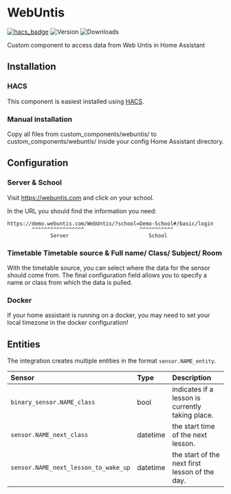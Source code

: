 # WebUntis
[![hacs_badge](https://img.shields.io/badge/HACS-Default-orange.svg)](https://github.com/custom-components/hacs)
![Version](https://img.shields.io/github/v/release/JonasJoKuJonas/homeassistant-WebUntis)
![Downloads](https://img.shields.io/github/downloads/JonasJoKuJonas/homeassistant-WebUntis/total)

Custom component to access data from Web Untis in Home Assistant

## Installation

### HACS

This component is easiest installed using [HACS](https://github.com/custom-components/hacs).

### Manual installation

Copy all files from custom_components/webuntis/ to custom_components/webuntis/ inside your config Home Assistant directory.


## Configuration

### Server & School
Visit https://webuntis.com and click on your school.

In the URL you should find the information you need:
```
https://demo.webuntis.com/WebUntis/?school=Demo-School#/basic/login
        ^^^^^^^^^^^^^^^^^                  ^^^^^^^^^^^
              Server                          School
```

### Timetable Timetable source & Full name/ Class/ Subject/ Room
With the timetable source, you can select where the data for the sensor should come from.
The final configuration field allows you to specify a name or class from which the data is pulled.

### Docker
If your home assistant is running on a docker, you may need to set your local timezone in the docker configuration!

## Entities

The integration creates multiple entities in the format `sensor.NAME_entity`.

|Sensor  |Type|Description
|:-----------|:---|:------------
|`binary_sensor.NAME_class`| bool | indicates if a lesson is currently taking place.
|`sensor.NAME_next_class`| datetime | the start time of the next lesson.
|`sensor.NAME_next_lesson_to_wake_up`| datetime | the start of the next first lesson of the day.
